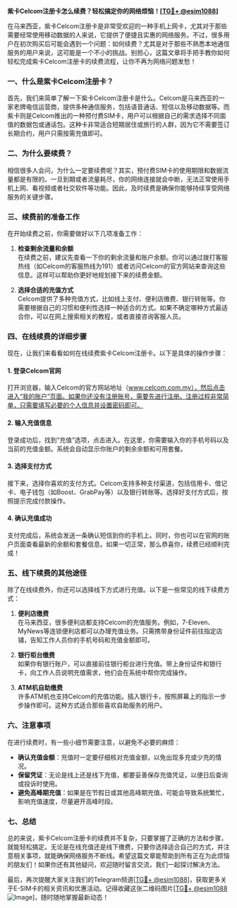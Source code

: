 **紫卡Celcom注册卡怎么续费？轻松搞定你的网络烦恼！[[TG💪+ @esim1088](https://t.me/s/esim1088)]**

在马来西亚，紫卡Celcom注册卡是非常受欢迎的一种手机上网卡，尤其对于那些需要经常使用移动数据的人来说，它提供了便捷且实惠的网络服务。不过，很多用户在初次购买后可能会遇到一个问题：如何续费？尤其是对于那些不熟悉本地通信服务的用户来说，这可能是一个不小的挑战。别担心，这篇文章将手把手教你如何轻松完成紫卡Celcom注册卡的续费流程，让你不再为网络问题发愁！

### 一、什么是紫卡Celcom注册卡？

首先，我们来简单了解一下紫卡Celcom注册卡是什么。Celcom是马来西亚的一家老牌电信运营商，提供多种通信服务，包括语音通话、短信以及移动数据等。而紫卡则是Celcom推出的一种预付费SIM卡，用户可以根据自己的需求选择不同面值的数据包或通话包。这种卡非常适合短期居住或旅行的人群，因为它不需要签订长期合约，用户只需按需充值即可。

### 二、为什么要续费？

相信很多人会问，为什么一定要续费呢？其实，预付费SIM卡的使用期限和数据流量都是有限的。一旦到期或者流量耗尽，你的网络连接就会中断，无法正常使用手机上网、看视频或者社交软件等功能。因此，及时续费是确保你能够持续享受网络服务的关键步骤。

### 三、续费前的准备工作

在开始续费之前，你需要做好以下几项准备工作：

1. **检查剩余流量和余额**  
   在续费之前，建议先查看一下你的剩余流量和账户余额。你可以通过拨打客服热线（如Celcom的客服热线为191）或者访问Celcom的官方网站来查询这些信息。这样可以帮助你更好地规划接下来的续费金额。

2. **选择合适的充值方式**  
   Celcom提供了多种充值方式，比如线上支付、便利店缴费、银行转账等。你需要根据自己的习惯和便利性选择一种适合的方式。如果不确定哪种方式最适合你，可以在网上搜索相关的教程，或者直接咨询客服人员。

### 四、在线续费的详细步骤

现在，让我们来看看如何在线续费紫卡Celcom注册卡。以下是具体的操作步骤：

#### 1. 登录Celcom官网  
打开浏览器，输入Celcom的官方网站地址（www.celcom.com.my），然后点击进入“我的账户”页面。如果你还没有注册账号，需要先进行注册。注册过程非常简单，只需要填写必要的个人信息并设置密码即可。

#### 2. 输入充值信息  
登录成功后，找到“充值”选项，点击进入。在这里，你需要输入你的手机号码以及当前的充值金额。系统会自动显示你账户的剩余余额和可用套餐。

#### 3. 选择支付方式  
接下来，选择你喜欢的支付方式。Celcom支持多种支付渠道，包括信用卡、借记卡、电子钱包（如Boost、GrabPay等）以及银行转账等。选择好支付方式后，按照提示完成付款操作。

#### 4. 确认充值成功  
支付完成后，系统会发送一条确认短信到你的手机上。同时，你也可以在官网的账户页面查看最新的余额和套餐信息。如果一切正常，那么恭喜你，续费已经顺利完成！

### 五、线下续费的其他途径

除了在线续费外，你还可以选择线下方式进行充值。以下是一些常见的线下续费方式：

1. **便利店缴费**  
   在马来西亚，很多便利店都支持Celcom的充值服务。例如，7-Eleven、MyNews等连锁便利店都可以办理充值业务。只需携带身份证件前往指定店铺，告知工作人员你的手机号码和充值金额即可。

2. **银行柜台缴费**  
   如果你有银行账户，可以直接前往银行柜台进行充值。带上身份证件和银行卡，向工作人员说明充值需求，他们会在系统中帮你完成操作。

3. **ATM机自助缴费**  
   许多ATM机也支持Celcom的充值功能。插入银行卡，按照屏幕上的指示一步步操作即可。这种方式适合那些喜欢自助服务的用户。

### 六、注意事项

在进行续费时，有一些小细节需要注意，以避免不必要的麻烦：

- **确认充值金额**：充值时一定要仔细核对充值金额，以免出现多充或少充的情况。
- **保留凭证**：无论是线上还是线下充值，都要妥善保存充值凭证，以便日后查询或投诉时使用。
- **避免高峰期充值**：如果是在节假日或其他高峰期充值，可能会导致系统繁忙，影响充值速度，尽量避开高峰时段。

### 七、总结

总的来说，紫卡Celcom注册卡的续费并不复杂，只要掌握了正确的方法和步骤，就能轻松搞定。无论是在线充值还是线下缴费，只要你选择适合自己的方式，并注意相关事项，就能确保网络服务不断线。希望这篇文章能帮助到所有正在为此烦恼的朋友们！如果你还有其他疑问，欢迎随时留言交流，我们一起探讨解决方法。

最后，再次提醒大家关注我们的Telegram频道[[TG💪+ @esim1088](https://t.me/s/esim1088)]，获取更多关于E-SIM卡的相关资讯和优惠活动。记得收藏这张二维码图片[[TG💪+ @esim1088](https://t.me/s/esim1088) ![Image](https://i.postimg.cc/4NQfJmqS/Snipaste-2025-05-13-00-14-12.png)]，随时随地掌握最新动态！